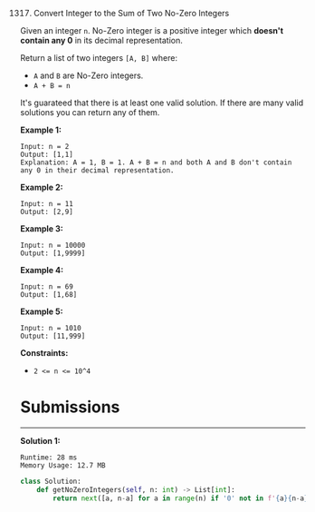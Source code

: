 1317. Convert Integer to the Sum of Two No-Zero Integers

Given an integer `n`. No-Zero integer is a positive integer which **doesn't contain any 0** in its decimal representation.

Return a list of two integers `[A, B]` where:

* `A` and `B` are No-Zero integers.
* `A + B = n`

It's guarateed that there is at least one valid solution. If there are many valid solutions you can return any of them.

 

**Example 1:**
```
Input: n = 2
Output: [1,1]
Explanation: A = 1, B = 1. A + B = n and both A and B don't contain any 0 in their decimal representation.
```

**Example 2:**
```
Input: n = 11
Output: [2,9]
```

**Example 3:**
```
Input: n = 10000
Output: [1,9999]
```

**Example 4:**
```
Input: n = 69
Output: [1,68]
```

**Example 5:**
```
Input: n = 1010
Output: [11,999]
```

**Constraints:**

* `2 <= n <= 10^4`

# Submissions
---
**Solution 1:**
```
Runtime: 28 ms
Memory Usage: 12.7 MB
```
```python
class Solution:
    def getNoZeroIntegers(self, n: int) -> List[int]:
        return next([a, n-a] for a in range(n) if '0' not in f'{a}{n-a}')
```